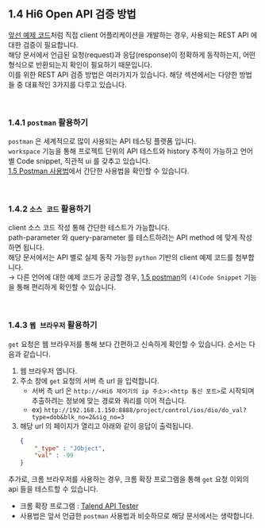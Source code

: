 ﻿## 1.4 Hi6 Open API 검증 방법

[앞선 예제 코드](./3-sample-code/README.md)처럼 직접 client 어플리케이션을 개발하는 경우, 사용되는 REST API 에 대한 검증이 필요합니다. <br>
해당 문서에서 언급된 요청(request)과 응답(response)이 정확하게 동작하는지, 어떤 형식으로 반환되는지 확인이 필요하기 때문입니다. <br>
이를 위한 REST API 검증 방법은 여러가지가 있습니다. 해당 섹션에서는 다양한 방법들 중 대표적인 3가지를 다루고 있습니다.

<br>

### 1.4.1 `postman` 활용하기
`postman` 은 세계적으로 많이 사용되는 API 테스팅 플랫폼 입니다.<br>
`workspace` 기능을 통해 프로젝트 단위의 API 테스트와 history 추적이 가능하고 언어별 Code snippet, 직관적 ui 를 갖추고 있습니다.<br>
[1.5 Postman 사용법](./5-postman.md)에서 간단한 사용법을 확인할 수 있습니다.


<br>


### 1.4.2 `소스 코드` 활용하기
client 소스 코드 작성 통해 간단한 테스트가 가능합니다. <br>
path-parameter 와 query-parameter 를 테스트하려는 API method 에 맞게 작성하면 됩니다. <br>
해당 문서에서는 API 별로 실제 동작 가능한 `python` 기반의 client 예제 코드를 첨부합니다.
<br> &rightarrow; 다른 언어에 대한 예제 코드가 궁금할 경우, [1.5 postman](./5-postman.md#151-주요-ui-구성)의 `(4)Code Snippet` 기능을 통해 편리하게 확인할 수 있습니다.


<br>


### 1.4.3 `웹 브라우저` 활용하기
`get` 요청은 웹 브라우저를 통해 보다 간편하고 신속하게 확인할 수 있습니다. 순서는 다음과 같습니다.
1. 웹 브라우저 엽니다.
2. 주소 창에 `get` 요청의 서버 측 url 을 입력합니다.
	- 서버 측 url 은 `http://<Hi6 제어기의 ip 주소>:<http 통신 포트>`로 시작되며 추출하려는 정보에 맞는 경로와 쿼리를 이어 적습니다.
	- ex) ```http://192.168.1.150:8888/project/control/ios/dio/do_val?type=dob&blk_no=2&sig_no=3```
3. 해당 url 의 페이지가 열리고 아래와 같이 응답이 출력됩니다.
	```json
	{
		"_type" : "JObject",
		"val" : -99
	}
	```
추가로, 크롬 브라우저를 사용하는 경우, 크롬 확장 프로그램을 통해 `get` 요청 이외의 api 들을 테스트할 수 있습니다.
- 크롬 확장 프로그램 : [Talend API Tester](https://chromewebstore.google.com/detail/talend-api-tester-free-ed/aejoelaoggembcahagimdiliamlcdmfm)
- 사용법은 앞서 언급한 `postman` 사용법과 비슷하므로 해당 문서에서는 생략합니다.